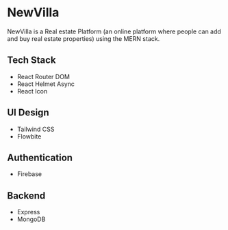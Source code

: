 # NewVilla

NewVilla is a Real estate Platform (an online platform where people can add and buy real estate properties) using the MERN stack.


## Tech Stack
- React Router DOM
- React Helmet Async
- React Icon

## UI Design
- Tailwind CSS
 - Flowbite

## Authentication
- Firebase

## Backend
- Express 
- MongoDB


